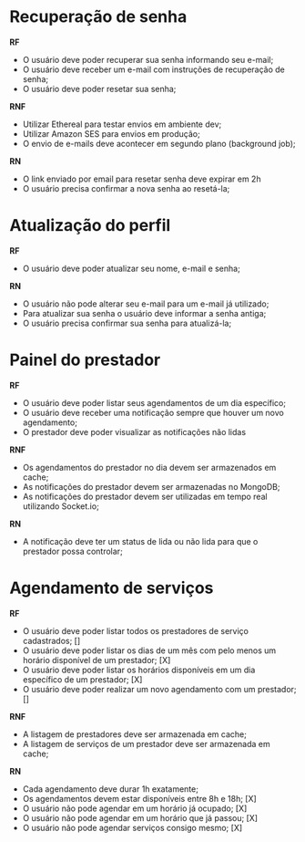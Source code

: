 # Recuperação de senha

**RF**

- O usuário deve poder recuperar sua senha informando seu e-mail;
- O usuário deve receber um e-mail com instruções de recuperação de senha;
- O usuário deve poder resetar sua senha;

**RNF**

- Utilizar Ethereal para testar envios em ambiente dev;
- Utilizar Amazon SES para envios em produção;
- O envio de e-mails deve acontecer em segundo plano (background job);

**RN**

- O link enviado por email para resetar senha deve expirar em 2h
- O usuário precisa confirmar a nova senha ao resetá-la;

# Atualização do perfil

**RF**

- O usuário deve poder atualizar seu nome, e-mail e senha;

**RN**

- O usuário não pode alterar seu e-mail para um e-mail já utilizado;
- Para atualizar sua senha o usuário deve informar a senha antiga;
- O usuário precisa confirmar sua senha para atualizá-la;

# Painel do prestador

**RF**

- O usuário deve poder listar seus agendamentos de um dia específico;
- O usuário deve receber uma notificação sempre que houver um novo agendamento;
- O prestador deve poder visualizar as notificações não lidas

**RNF**

- Os agendamentos do prestador no dia devem ser armazenados em cache;
- As notificações do prestador devem ser armazenadas no MongoDB;
- As notificações do prestador devem ser utilizadas em tempo real utilizando Socket.io;

**RN**

- A notificação deve ter um status de lida ou não lida para que o prestador possa controlar;

# Agendamento de serviços

**RF**

- O usuário deve poder listar todos os prestadores de serviço cadastrados; []
- O usuário deve poder listar os dias de um mês com pelo menos um horário disponível de um prestador; [X]
- O usuário deve poder listar os horários disponíveis em um dia específico de um prestador; [X]
- O usuário deve poder realizar um novo agendamento com um prestador; []

**RNF**

- A listagem de prestadores deve ser armazenada em cache;
- A listagem de serviços de um prestador deve ser armazenada em cache;

**RN**

- Cada agendamento deve durar 1h exatamente;
- Os agendamentos devem estar disponíveis entre 8h e 18h; [X]
- O usuário não pode agendar em um horário já ocupado; [X]
- O usuário não pode agendar em um horário que já passou; [X]
- O usuário não pode agendar serviços consigo mesmo; [X]
